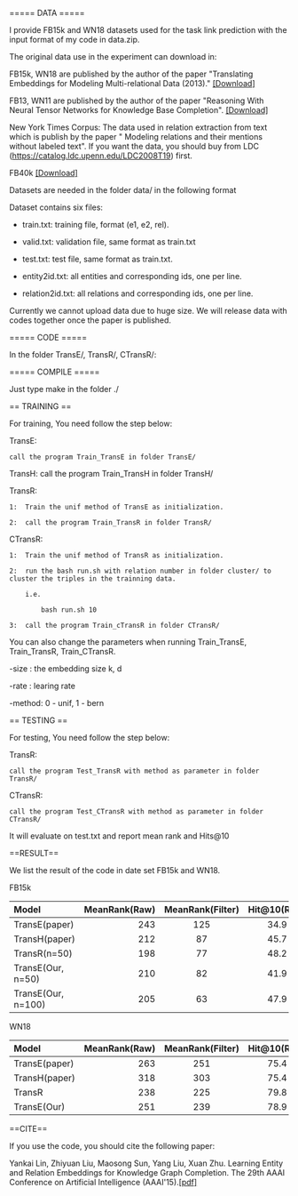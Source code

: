 ===== DATA =====

I provide FB15k and WN18  datasets used for the task link prediction with the input format of my code in data.zip.

The original data use in the experiment can download in:

FB15k, WN18 are published by the author of the paper "Translating Embeddings for Modeling Multi-relational Data (2013)." [[Download]](https://everest.hds.utc.fr/doku.php?id=en:smemlj12)

FB13, WN11 are published by the author of the paper "Reasoning With Neural Tensor Networks for Knowledge Base Completion". [[Download]](http://cs.stanford.edu/~danqi/data/nips13-dataset.tar.bz2)

New York Times Corpus:  The data used in relation extraction from text which is publish by the paper " Modeling relations and their mentions without labeled text". If you want the data, you should buy from LDC (https://catalog.ldc.upenn.edu/LDC2008T19) first.

FB40k [[Download]](http://pan.baidu.com/s/1c0xrtVa)



Datasets are needed in the folder data/ in the following format

Dataset contains six files:



+ train.txt: training file, format (e1, e2, rel).

+ valid.txt: validation file, same format as train.txt

+ test.txt: test file, same format as train.txt.

+ entity2id.txt: all entities and corresponding ids, one per line.

+ relation2id.txt: all relations and corresponding ids, one per line.



Currently we cannot upload data due to huge size. We will release data with codes together once the paper is published.



===== CODE =====

In the folder TransE/, TransR/, CTransR/:



===== COMPILE =====

Just type make in the folder ./



== TRAINING ==

For training, You need follow the step below:





TransE:

	call the program Train_TransE in folder TransE/
	
TransH:
	call the program Train_TransH in folder TransH/

TransR:

	1:	Train the unif method of TransE as initialization.

	2:  call the program Train_TransR in folder TransR/

CTransR:

	1:	Train the unif method of TransR as initialization.

	2:  run the bash run.sh with relation number in folder cluster/ to cluster the triples in the trainning data.

		i.e.

			bash run.sh 10

	3:  call the program Train_cTransR in folder CTransR/

You can also change the parameters when running Train_TransE, Train_TransR, Train_CTransR.

-size : the embedding size k, d

-rate : learing rate

-method: 0 - unif, 1 - bern



== TESTING ==

For testing, You need follow the step below:


TransR:

	call the program Test_TransR with method as parameter in folder TransR/

CTransR:

	call the program Test_CTransR with method as parameter in folder CTransR/

It will evaluate on test.txt and report mean rank and Hits@10

==RESULT==

We list the result of the code in date set FB15k and WN18.

FB15k

| Model      |     MeanRank(Raw) |   MeanRank(Filter)   |	Hit@10(Raw)	| Hit@10(Filter)|
| :-------- | --------:| :------: | :------: |:------: |
| TransE(paper)|    243 | 125 |  34.9 | 47.1|
| TransH(paper)        |   212 |  87 |  45.7 | 64.4|
| TransR(n=50)        |    198| 77 |  48.2 | 68.7 |
| TransE(Our, n=50)   | 210|	82  |	41.9|  61.3 |
| TransE(Our, n=100)  |    205 |  63 |  47.9 | 70.2 |

WN18

| Model      |     MeanRank(Raw) |   MeanRank(Filter)   |	Hit@10(Raw)	| Hit@10(Filter)|
| :-------- | --------:| :------: | :------: |:------: |
| TransE(paper)|    263 |    251 | 75.4 | 89.2|
| TransH(paper)        |    318 |    303 | 75.4 | 86.7|
| TransR        |    238 | 225 | 79.8  |92.0|
| TransE(Our)   | 251	|239|78.9|		89.8|


==CITE==

If you use the code, you should cite the following paper:

Yankai Lin, Zhiyuan Liu, Maosong Sun, Yang Liu, Xuan Zhu. Learning Entity and Relation Embeddings for Knowledge Graph Completion. The 29th AAAI Conference on Artificial Intelligence (AAAI'15).[[pdf]](http://nlp.csai.tsinghua.edu.cn/~lzy/publications/aaai2015_transr.pdf)
